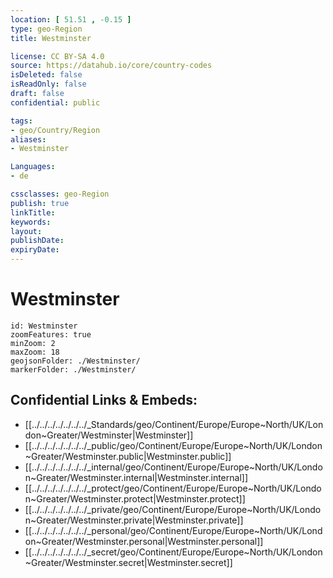 ```yaml
---
location: [ 51.51 , -0.15 ] 
type: geo-Region
title: Westminster

license: CC BY-SA 4.0
source: https://datahub.io/core/country-codes
isDeleted: false
isReadOnly: false
draft: false
confidential: public

tags:
- geo/Country/Region
aliases:
- Westminster

Languages:
- de

cssclasses: geo-Region
publish: true
linkTitle: 
keywords: 
layout: 
publishDate: 
expiryDate: 
---
```


# Westminster

```leaflet
id: Westminster
zoomFeatures: true 
minZoom: 2 
maxZoom: 18
geojsonFolder: ./Westminster/
markerFolder: ./Westminster/
```


## Confidential Links & Embeds: 
- [[../../../../../../../_Standards/geo/Continent/Europe/Europe~North/UK/London~Greater/Westminster|Westminster]] 
- [[../../../../../../../_public/geo/Continent/Europe/Europe~North/UK/London~Greater/Westminster.public|Westminster.public]] 
- [[../../../../../../../_internal/geo/Continent/Europe/Europe~North/UK/London~Greater/Westminster.internal|Westminster.internal]] 
- [[../../../../../../../_protect/geo/Continent/Europe/Europe~North/UK/London~Greater/Westminster.protect|Westminster.protect]] 
- [[../../../../../../../_private/geo/Continent/Europe/Europe~North/UK/London~Greater/Westminster.private|Westminster.private]] 
- [[../../../../../../../_personal/geo/Continent/Europe/Europe~North/UK/London~Greater/Westminster.personal|Westminster.personal]] 
- [[../../../../../../../_secret/geo/Continent/Europe/Europe~North/UK/London~Greater/Westminster.secret|Westminster.secret]] 

